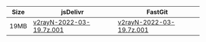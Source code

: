 |    Size   |     jsDelivr  | FastGit |
|  ---  |  ---  |  ---  |
| 19MB | [v2rayN-2022-03-19.7z.001](https://cdn.jsdelivr.net/gh/googleians/v2rayN-32@main/v2rayN-2022-03-19.7z.001) | [v2rayN-2022-03-19.7z.001](https://raw.fastgit.org/googleians/v2rayN-32/main/v2rayN-2022-03-19.7z.001) |
